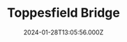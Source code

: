 ---
date: 2024-01-28T13:05:56.000Z
title: Toppesfield Bridge
latitude: 52.04077641340885
longitude: 0.9519222660170001
category: checkin
---